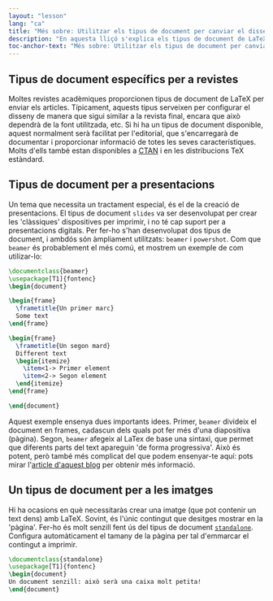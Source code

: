 ```yaml
---
layout: "lesson"
lang: "ca"
title: "Més sobre: Utilitzar els tipus de document per canviar el disseny"
description: "En aquesta lliçó s'explica els tipus de document de LaTeX més especialitzats."
toc-anchor-text: "Més sobre: Utilitzar els tipus de document per canviar el disseny"
---
```


## Tipus de document específics per a revistes

Moltes revistes acadèmiques proporcionen tipus de document de LaTeX per enviar els articles. Típicament, aquests tipus serveixen per configurar el disseny de manera que sigui similar a la revista final, encara que això dependrà de la font utilitzada, etc. Si hi ha un tipus de document disponible, aquest normalment serà facilitat per l'editorial, que s'encarregarà de documentar i proporcionar informació de totes les seves característiques. Molts d'ells també estan disponibles a [CTAN](https://ctan.org) i en les distribucions TeX estàndard.

## Tipus de document per a presentacions

Un tema que necessita un tractament especial, és el de la creació de presentacions. El tipus de
document `slides` va ser desenvolupat per crear les 'clàssiques' dispositives per imprimir, i no té cap suport per a presentacions digitals. Per fer-ho s'han desenvolupat dos tipus de document, i ambdós són àmpliament utilitzats: `beamer` i `powershot`. Com que `beamer` és probablement el més comú, et mostrem un exemple de com utilizar-lo:

```latex
\documentclass{beamer}
\usepackage[T1]{fontenc}
\begin{document}

\begin{frame}
  \frametitle{Un primer marc}
  Some text
\end{frame}

\begin{frame}
  \frametitle{Un segon mard}
  Different text
  \begin{itemize}
    \item<1-> Primer element
    \item<2-> Segon element
  \end{itemize}
\end{frame}

\end{document}
```

Aquest exemple ensenya dues importants idees. Primer, `beamer` divideix el document en frames, cadascun dels quals pot fer més d'una diapositiva (pàgina). Segon, `beamer` afegeix al LaTex de base una sintaxi, que permet que diferents parts del text apareguin 'de forma progressiva'. Això és potent, però també més complicat del que podem ensenyar-te aquí: pots mirar l'[article d'aquest blog](https://www.texdev.net/2014/01/17/the-beamer-slide-overlay-concept/) per obtenir més informació.

## Un tipus de document per a les imatges

Hi ha ocasions en què necessitaràs crear una imatge (que pot contenir un text dens) amb LaTeX. Sovint, és l'únic contingut que desitges mostrar en la 'pàgina'. Fer-ho és molt senzill fent ús del tipus de document [`standalone`](https://ctan.org/pkg/standalone). Configura automàticament el tamany de la pàgina per tal d'emmarcar el contingut a imprimir.

```latex
\documentclass{standalone}
\usepackage[T1]{fontenc}
\begin{document}
Un document senzill: això serà una caixa molt petita!
\end{document}
```
